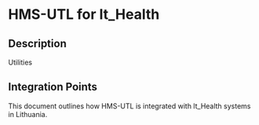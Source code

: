 # HMS-UTL for lt_Health

## Description

Utilities

## Integration Points

This document outlines how HMS-UTL is integrated with lt_Health systems in Lithuania.
